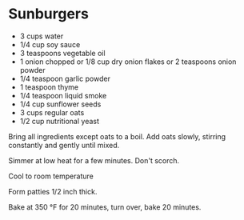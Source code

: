 # Sunburgers

- 3 cups water
- 1/4 cup soy sauce
- 3 teaspoons vegetable oil
- 1 onion chopped or 1/8 cup dry onion flakes or 2 teaspoons onion powder
- 1/4 teaspoon garlic powder
- 1 teaspoon thyme
- 1/4 teaspoon liquid smoke
- 1/4 cup sunflower seeds
- 3 cups regular oats
- 1/2 cup nutritional yeast

Bring all ingredients except oats to a boil. Add oats slowly, stirring constantly and gently until mixed.

Simmer at low heat for a few minutes. Don't scorch.

Cool to room temperature

Form patties 1/2 inch thick. 

Bake at 350 °F for 20 minutes, turn over, bake 20 minutes.



